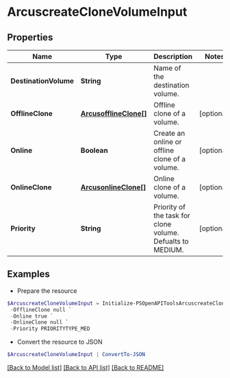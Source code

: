 # ArcuscreateCloneVolumeInput
## Properties

Name | Type | Description | Notes
------------ | ------------- | ------------- | -------------
**DestinationVolume** | **String** | Name of the destination volume. | 
**OfflineClone** | [**ArcusofflineClone[]**](ArcusofflineClone.md) | Offline clone of a volume. | [optional] 
**Online** | **Boolean** | Create an online or offline clone of a volume. | [optional] 
**OnlineClone** | [**ArcusonlineClone[]**](ArcusonlineClone.md) | Online clone of a volume. | [optional] 
**Priority** | **String** | Priority of the task for clone volume. Defualts to MEDIUM. | [optional] 

## Examples

- Prepare the resource
```powershell
$ArcuscreateCloneVolumeInput = Initialize-PSOpenAPIToolsArcuscreateCloneVolumeInput  -DestinationVolume destinationVol1 `
 -OfflineClone null `
 -Online true `
 -OnlineClone null `
 -Priority PRIORITYTYPE_MED
```

- Convert the resource to JSON
```powershell
$ArcuscreateCloneVolumeInput | ConvertTo-JSON
```

[[Back to Model list]](../README.md#documentation-for-models) [[Back to API list]](../README.md#documentation-for-api-endpoints) [[Back to README]](../README.md)

